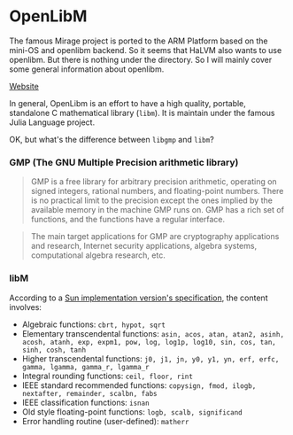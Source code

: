 # OpenLibM

The famous Mirage project is ported to the ARM Platform based on the mini-OS and openlibm backend. So it seems that HaLVM also wants to use openlibm. But there is nothing under the directory. So I will mainly cover some general information about openlibm.

[Website](http://openlibm.org)

In general, OpenLibm is an effort to have a high quality, portable, standalone C mathematical library (`libm`). It is maintain under the famous Julia Language project.

OK, but what's the difference between `libgmp` and `libm`?

### GMP (The GNU Multiple Precision arithmetic library)

> GMP is a free library for arbitrary precision arithmetic, operating on signed integers, rational numbers, and floating-point numbers. There is no practical limit to the precision except the ones implied by the available memory in the machine GMP runs on. GMP has a rich set of functions, and the functions have a regular interface.

> The main target applications for GMP are cryptography applications and research, Internet security applications, algebra systems, computational algebra research, etc.

### libM
According to a [Sun implementation version's specification](http://docs.oracle.com/cd/E19957-01/806-3568/ncg_lib.html), the content involves:


* Algebraic functions: `cbrt, hypot, sqrt`
* Elementary transcendental functions: `asin, acos, atan, atan2, asinh, acosh, atanh, exp, expm1, pow, log, log1p, log10, sin, cos, tan, sinh, cosh, tanh`
* Higher transcendental functions: `j0, j1, jn, y0, y1, yn, erf, erfc, gamma, lgamma, gamma_r, lgamma_r`
* Integral rounding functions: `ceil, floor, rint`
* IEEE standard recommended functions: `copysign, fmod, ilogb, nextafter, remainder, scalbn, fabs`
* IEEE classification functions: `isnan`
* Old style floating-point functions: `logb, scalb, significand`
* Error handling routine (user-defined): `matherr`